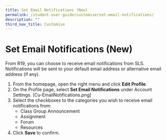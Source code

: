```yaml
---
title: Set Email Notifications (New)
permalink: /student-user-guide/customise/set-email-notifications/
description: ""
third_nav_title: Customise
---
```

<h1 id="set-email-notifications-new-">Set Email Notifications (New)</h1>
<p>From R19, you can choose to receive email notifications from SLS. Notifications will be sent to your default email address or alternative email address (if any).</p>
<ol>
<li>From the homepage, open the right menu and click <strong>Edit Profile</strong>.</li>
<li>On the Profile page, select <strong>Set Email Notifications</strong> under Account Settings. [Cu-EmailNotifications.png]</li>
<li>Select the checkboxes to the categories you wish to receive email notifications from:<ul>
<li>Class Group Announcement</li>
<li>Assignment</li>
<li>Forum</li>
<li>Resources</li>
</ul>
</li>
	<li>Click <strong>Save</strong> to confirm.</li>
</ol>